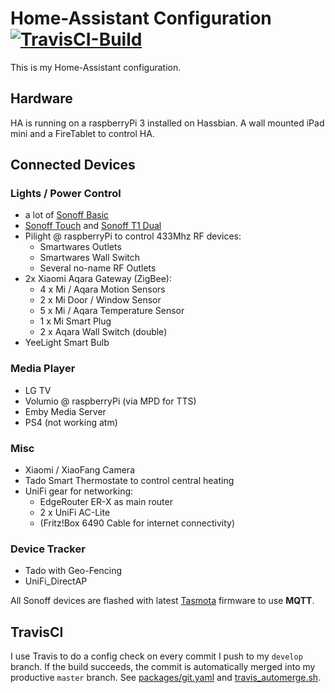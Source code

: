 # Home-Assistant Configuration [![TravisCI-Build](https://travis-ci.org/derstrassi/hass-config.svg?branch=develop)](https://travis-ci.org/derstrassi/hass-config)

This is my Home-Assistant configuration.

## Hardware

HA is running on a raspberryPi 3 installed on Hassbian. A wall mounted iPad mini and a FireTablet to control HA.

## Connected Devices

### Lights / Power Control
 
- a lot of [Sonoff Basic](https://www.itead.cc/sonoff-wifi-wireless-switch.html)
- [Sonoff Touch](https://www.itead.cc/sonoff-touch-eu-local.html) and [Sonoff T1 Dual](https://www.itead.cc/sonoff-t1-eu.html)
- Pilight @ raspberryPi to control 433Mhz RF devices:
  - Smartwares Outlets
  - Smartwares Wall Switch
  - Several no-name RF Outlets
- 2x Xiaomi Aqara Gateway (ZigBee):
  - 4 x Mi / Aqara Motion Sensors
  - 2 x Mi Door / Window Sensor
  - 5 x Mi / Aqara Temperature Sensor
  - 1 x Mi Smart Plug
  - 2 x Aqara Wall Switch (double)
- YeeLight Smart Bulb

### Media Player

- LG TV
- Volumio @ raspberryPi (via MPD for TTS)
- Emby Media Server
- PS4 (not working atm)

### Misc

- Xiaomi / XiaoFang Camera
- Tado Smart Thermostate to control central heating
- UniFi gear for networking:
  - EdgeRouter ER-X as main router
  - 2 x UniFi AC-Lite
  - (Fritz!Box 6490 Cable for internet connectivity)

### Device Tracker

- Tado with Geo-Fencing
- UniFi_DirectAP

All Sonoff devices are flashed with latest [Tasmota](https://github.com/arendst/Sonoff-Tasmota) firmware to use **MQTT**.

## TravisCI

I use Travis to do a config check on every commit I push to my `develop` branch. If the build succeeds, the commit is automatically merged into my productive `master` branch.
See [packages/git.yaml](https://github.com/derstrassi/hass-config/blob/master/packages/git.yaml) and [travis_automerge.sh](https://github.com/derstrassi/hass-config/blob/master/travis_automerge.sh).
